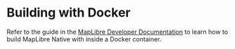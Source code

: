 # Building with Docker

Refer to the guide in the [MapLibre Developer Documentation](https://maplibre.org/maplibre-native/docs/book/platforms/linux/using-docker.html) to learn how to build MapLibre Native with inside a Docker container.
